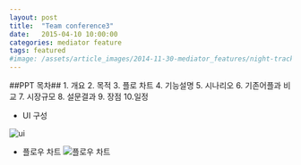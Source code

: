 ```yaml
---
layout: post
title:  "Team conference3"
date:   2015-04-10 10:00:00
categories: mediator feature
tags: featured
#image: /assets/article_images/2014-11-30-mediator_features/night-track.JPG
---
```


##PPT 목차##
		1. 개요
		2. 목적
		3. 플로 차트
		4. 기능설명
		5. 시나리오
		6. 기존어플과 비교
		7. 시장규모
		8. 설문결과
		9. 장점
		10.일정



 - UI 구성

![ui](https://cloud.githubusercontent.com/assets/11438919/7105390/4b59137a-e151-11e4-8301-d699b69d607b.jpg)

- 플로우 차트
![플로우 차트](https://cloud.githubusercontent.com/assets/11438919/7105380/b49a174a-e150-11e4-80e5-6be0a5bacab6.jpg)



